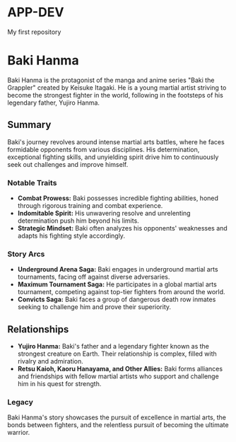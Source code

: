 # APP-DEV
My first repository

# Baki Hanma

Baki Hanma is the protagonist of the manga and anime series "Baki the Grappler" created by Keisuke Itagaki. He is a young martial artist striving to become the strongest fighter in the world, following in the footsteps of his legendary father, Yujiro Hanma.

## Summary

Baki's journey revolves around intense martial arts battles, where he faces formidable opponents from various disciplines. His determination, exceptional fighting skills, and unyielding spirit drive him to continuously seek out challenges and improve himself.

### Notable Traits

- **Combat Prowess:** Baki possesses incredible fighting abilities, honed through rigorous training and combat experience.
- **Indomitable Spirit:** His unwavering resolve and unrelenting determination push him beyond his limits.
- **Strategic Mindset:** Baki often analyzes his opponents' weaknesses and adapts his fighting style accordingly.

### Story Arcs

- **Underground Arena Saga:** Baki engages in underground martial arts tournaments, facing off against diverse adversaries.
- **Maximum Tournament Saga:** He participates in a global martial arts tournament, competing against top-tier fighters from around the world.
- **Convicts Saga:** Baki faces a group of dangerous death row inmates seeking to challenge him and prove their superiority.

## Relationships

- **Yujiro Hanma:** Baki's father and a legendary fighter known as the strongest creature on Earth. Their relationship is complex, filled with rivalry and admiration.
- **Retsu Kaioh, Kaoru Hanayama, and Other Allies:** Baki forms alliances and friendships with fellow martial artists who support and challenge him in his quest for strength.

### Legacy

Baki Hanma's story showcases the pursuit of excellence in martial arts, the bonds between fighters, and the relentless pursuit of becoming the ultimate warrior.

